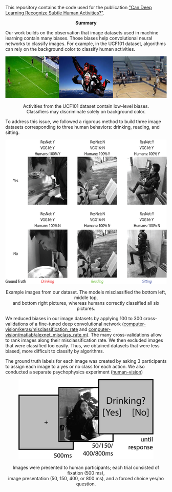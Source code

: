 This repository contains the code used for the publication ["Can Deep Learning Recognize Subtle Human Activities?"](https://arxiv.org/abs/2003.13852).

<p align="center"><b> Summary</b></p>

Our work builds on the observation that image datasets used in machine learning contain many biases. Those biases help convolutional neural networks to classify images. For example, in the UCF101 dataset, algorithms can rely on the background color to classify human activities. 

<div align="center">
  <img src="ucf101-example.png" height="130px" />
  <p>Activities from the UCF101 dataset contain low-level biases.<br> Classifiers may discriminate solely on background color.</p>
</div>



To address this issue, we followed a rigorous method to build three image datasets corresponding to three human behaviors: drinking, reading, and sitting. 

<div align="center">
  <img src="Fig1_v2.jpg" height="450px" />
  <p>Example images from our dataset. The models misclassified the bottom left, middle top, <br> and bottom right pictures, whereas humans correctly classified all six pictures.</p>
</div>

We reduced biases in our image datasets by applying 100 to 300 cross-validations of a fine-tuned deep convolutional network ([computer-vision/keras/misclassification\_rate](https://github.com/jqvincent/DeepLearning-vs-HighLevelVision/tree/master/computer-vision/keras) and [computer-vision/matlab/alexnet_misclass_rate.m](https://github.com/jqvincent/DeepLearning-vs-HighLevelVision/blob/master/computer-vision/matlab/alexnet_misclass_rate.m)). The many cross-validations allow to rank images along their misclassification rate. We then excluded images that were classified too easily. Thus, we obtained datasets that were less biased, more difficult to classify by algorithms. 



The ground truth labels for each image was created by asking 3 participants to assign each image to a yes or no class for each action. We also conducted a separate psychophysics experiment ([human-vision](https://github.com/jqvincent/DeepLearning-vs-HighLevelVision/tree/master/human-vision))

<div align="center">
  <img src="Fig4.jpg" height="250px" />
  <p>Images were presented to human participants; each trial consisted of fixation (500 ms), <br> image presentation (50, 150, 400, or 800 ms), and a forced choice yes/no question.</p>
</div>


